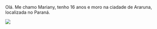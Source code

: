 Olá.
Me chamo Mariany, tenho 16 anos e moro na ciadade de Araruna, localizada no Paraná.

![](https://media1.tenor.com/m/gZU3n_9Nv2EAAAAC/cat-cat-stare.gif)

